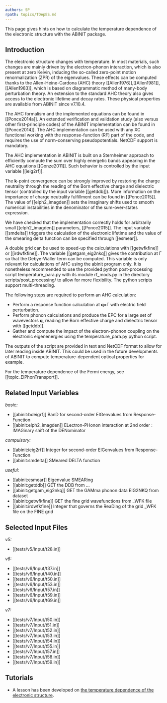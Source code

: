 ```yaml
---
authors: SP
rpath: topics/TDepES.md
---
```

<!--
This file is automatically generated by mksite.py. All changes will be lost.
Change the input yaml files or the python code
-->

This page gives hints on how to calculate the temperature dependence of the electronic structure with the ABINIT package.

## Introduction

The electronic structure changes with temperature. In most materials, such
changes are mainly driven by the electron-phonon interaction, which is also
present at zero Kelvin, inducing the so-called zero-point motion
renormalization (ZPR) of the eigenvalues. These effects can be computed thanks
to the Allen-Heine-Cardona (AHC) theory
[[Allen1976]],[[Allen1981]],[[Allen1983]], which is based on diagrammatic
method of many-body perturbation theory. An extension to the standard AHC
theory also gives access to the electronic lifetime and decay rates. These
physical properties are available from ABINIT since v7.10.4.

The AHC formalism and the implemented equations can be found in
[[Ponce2014a]]. An extended verification and validation study (also versus
other first-principle codes) of the ABINIT implementation can be found in
[[Ponce2014]]. The AHC implementation can be used with any XC functional
working with the response-function (RF) part of the code, and requires the use
of norm-conserving pseudopotentials. NetCDF support is mandatory.

The AHC implementation in ABINIT is built on a Sternheimer approach to
efficiently compute the sum over highly energetic bands appearing in the AHC
equations [[Gonze2011]]. Such behavior is controlled by the input variable
[[ieig2rf]].

The **k**-point convergence can be strongly improved by restoring the charge
neutrality through the reading of the Born effective charge and dielectric
tensor (controlled by the input variable [[getddb]]). More information on the
importance of charge neutrality fulfillment can be found in [[Ponce2015]]. The
value of [[elph2_imagden]] sets the imaginary shifts used to smooth numerical
instabilities in the denominator of the sum-over-states expression.

We have checked that the implementation correctly holds for arbitrarily small
[[elph2_imagden]] parameters, [[Ponce2015]]. The input variable [[smdelta]]
triggers the calculation of the electronic lifetime and the value of the
smearing delta function can be specified through [[esmear]].

A double grid can be used to speed-up the calculations with [[getwfkfine]] or
[[irdwfkfine]]. The variable [[getgam_eig2nkq]] gives the contribution at Γ so
that the Debye-Waller term can be computed. This variable is only relevant for
calculations of AHC using the abinit program only. It is nonetheless
recommended to use the provided python post-processing script
temperature_para.py with its module rf_mods.py in the directory
scripts/post_processing/ to allow for more flexibility. The python scripts
support multi-threading.

The following steps are required to perform an AHC calculation:

* Perform a response function calculation at **q**=Γ with electric field perturbation.
* Perform phonon calculations and produce the EPC for a large set of wavevectors **q**, reading the Born effective charge and dielectric tensor with [[getddb]].
* Gather and compute the impact of the electron-phonon coupling on the electronic eigenenergies using the temperature_para.py python script.

The outputs of the script are provided in text and NetCDF format to allow for
later reading inside ABINIT. This could be used in the future developments of
ABINIT to compute temperature-dependent optical properties for example.

For the temperature dependence of the Fermi energy, see
[[topic_ElPhonTransport]].



## Related Input Variables

*basic:*

- [[abinit:bdeigrf]]  BanD for second-order EIGenvalues from Response-Function
- [[abinit:elph2_imagden]]  ELectron-PHonon interaction at 2nd order : IMAGinary shift of the DENominator
 
*compulsory:*

- [[abinit:ieig2rf]]  Integer for second-order EIGenvalues from Response-Function
- [[abinit:smdelta]]  SMeared DELTA function
 
*useful:*

- [[abinit:esmear]]  Eigenvalue SMEARing
- [[abinit:getddb]]  GET the DDB from ...
- [[abinit:getgam_eig2nkq]]  GET the GAMma phonon data EIG2NKQ from dataset
- [[abinit:getwfkfine]]  GET the fine grid wavefunctions from _WFK file
- [[abinit:irdwfkfine]]  Integer that governs the ReaDing of the grid _WFK file on the FINE grid
 

## Selected Input Files

*v5:*

- [[tests/v5/Input/t28.in]]
 
*v6:*

- [[tests/v6/Input/t37.in]]
- [[tests/v6/Input/t40.in]]
- [[tests/v6/Input/t50.in]]
- [[tests/v6/Input/t53.in]]
- [[tests/v6/Input/t57.in]]
- [[tests/v6/Input/t59.in]]
- [[tests/v6/Input/t69.in]]
 
*v7:*

- [[tests/v7/Input/t50.in]]
- [[tests/v7/Input/t51.in]]
- [[tests/v7/Input/t52.in]]
- [[tests/v7/Input/t53.in]]
- [[tests/v7/Input/t54.in]]
- [[tests/v7/Input/t55.in]]
- [[tests/v7/Input/t57.in]]
- [[tests/v7/Input/t58.in]]
- [[tests/v7/Input/t59.in]]
 

## Tutorials

* A lesson has been developed on [ the temperature dependence of the electronic structure](../../tutorial/generated_files/lesson_tdepes.html).

